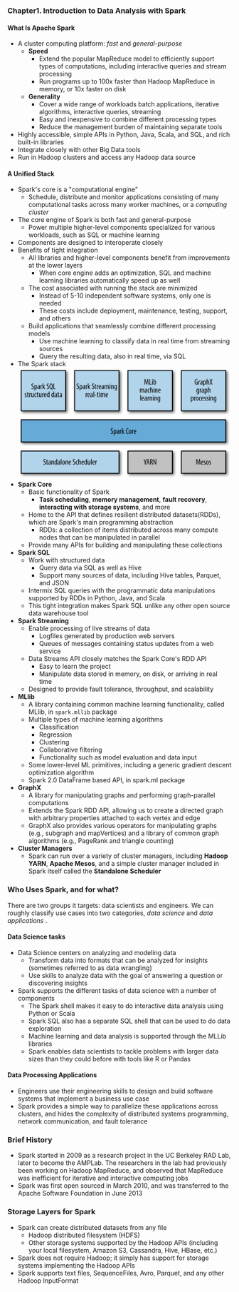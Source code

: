 ### Chapter1. Introduction to Data Analysis with Spark
#### What Is Apache Spark
- A cluster computing platform: *fast* and *general-purpose*
    - **Speed**
        - Extend the popular MapReduce model to efficiently support types of computations, including interactive queries and stream processing
        - Run programs up to 100x faster than Hadoop MapReduce in memory, or 10x faster on disk
    - **Generality**
        - Cover a wide range of workloads
            batch applications, iterative algorithms, interactive queries, streaming
        - Easy and inexpensive to combine different processing types
        - Reduce the management burden of maintaining separate tools
- Highly accessible, simple APIs in Python, Java, Scala, and SQL, and rich built-in libraries
- Integrate closely with other Big Data tools
- Run in Hadoop clusters and access any Hadoop data source
#### A Unified Stack
- Spark's core is a "computational engine"
    - Schedule, distribute and monitor applications consisting of many computational tasks across many worker machines, or a *computing cluster*
- The core engine of Spark is both fast and general-purpose
    - Power multiple higher-level components specialized for various workloads, such as SQL or machine learning
- Components are designed to interoperate closely
- Benefits of tight integration
    - All libraries and higher-level components benefit from improvements at the lower layers
        - When core engine adds an optimization, SQL and machine learning libraries automatically speed up as well
    - The cost associated with running the stack are minimized
        - Instead of 5-10 independent software systems, only one is needed
        - These costs include deployment, maintenance, testing, support, and others
    - Build applications that seamlessly combine different processing models
        - Use machine learning to classify data in real time from streaming sources
        - Query the resulting data, also in real time, via SQL
- The Spark stack
![](./images/Sparkstack.png)
- **Spark Core**
    - Basic functionality of Spark
        - **Task scheduling**, **memory management**, **fault recovery**, **interacting with storage systems**, and more
    - Home to the API that defines resilient distributed datasets(RDDs), which are Spark's main programming abstraction
        - RDDs: a collection of items distributed across many compute nodes that can be manipulated in parallel
    - Provide many APIs for building and manipulating these collections
- **Spark SQL**
    - Work with structured data
        - Query data via SQL as well as Hive
        - Support many sources of data, including Hive tables, Parquet, and JSON
    - Intermix SQL queries with the programmatic data manipulations supported by RDDs in Python, Java, and Scala
    - This tight integration makes Spark SQL unlike any other open source data warehouse tool
- **Spark Streaming**
    - Enable processing of live streams of data
        - Logfiles generated by production web servers
        - Queues of messages containing status updates from a web service
    - Data Streams API closely matches the Spark Core's RDD API
        - Easy to learn the project
        - Manipulate data stored in memory, on disk, or arriving in real time
    - Designed to provide fault tolerance, throughput, and scalability
- **MLlib**
    - A library containing common machine learning functionality, called MLlib, in `spark.mllib` package
    - Multiple types of machine learning algorithms
        - Classification
        - Regression
        - Clustering
        - Collaborative filtering
        - Functionality such as model evaluation and data input
    - Some lower-level ML primitives, including a generic gradient descent optimization algorithm
    - Spark 2.0 DataFrame based API, in spark.ml package
- **GraphX**
    - A library for manipulating graphs and performing graph-parallel computations
    - Extends the Spark RDD API, allowing us to create a directed graph with arbitrary properties attached to each vertex and edge
    - GraphX also provides various operators for manipulating graphs (e.g., subgraph and mapVertices) and a library of common graph algorithms (e.g., PageRank and triangle counting)
- **Cluster Managers**
    - Spark can run over a variety of cluster managers, including **Hadoop YARN**, **Apache Mesos**, and a simple cluster manager included in Spark itself called the **Standalone Scheduler**
### Who Uses Spark, and for what?
There are two groups it targets: data scientists and engineers. We can roughly classify use cases into two categories, *data science* and *data applications* .
#### Data Science tasks
- Data Science centers on analyzing and modeling data
    - Transform data into formats that can be analyzed for insights (sometimes referred to as data wrangling)
    - Use skills to analyze data with the goal of answering a question or discovering insights
- Spark supports the different tasks of data science with a number of components
    - The Spark shell makes it easy to do interactive data analysis using Python or Scala
    - Spark SQL also has a separate SQL shell that can be used to do data exploration
    - Machine learning and data analysis is supported through the MLLib libraries
    - Spark enables data scientists to tackle problems with larger data sizes than they could before with tools like R or Pandas
#### Data Processing Applications
- Engineers use their engineering skills to design and build software systems that implement a business use case
- Spark provides a simple way to parallelize these applications across clusters, and hides the complexity of distributed systems programming, network communication, and fault tolerance
### Brief History
- Spark started in 2009 as a research project in the UC Berkeley RAD Lab, later to become the AMPLab. The researchers in the lab had previously been working on Hadoop MapReduce, and observed that MapReduce was inefficient for iterative and interactive computing jobs
- Spark was first open sourced in March 2010, and was transferred to the Apache Software Foundation in June 2013
### Storage Layers for Spark
- Spark can create distributed datasets from any file
    - Hadoop distributed filesystem (HDFS)
    - Other storage systems supported by the Hadoop APIs (including your local filesystem, Amazon S3, Cassandra, Hive, HBase, etc.)
- Spark does not require Hadoop; it simply has support for storage systems implementing the Hadoop APIs
- Spark supports text files, SequenceFiles, Avro, Parquet, and any other Hadoop InputFormat

